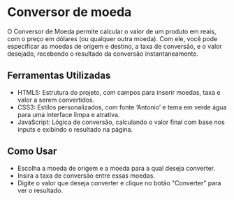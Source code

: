# Conversor de moeda
O Conversor de Moeda permite calcular o valor de um produto em reais, com o preço em dólares (ou qualquer outra moeda). Com ele, você pode especificar as moedas de origem e destino, a taxa de conversão, e o valor desejado, recebendo o resultado da conversão instantaneamente.

## Ferramentas Utilizadas
- HTML5: Estrutura do projeto, com campos para inserir moedas, taxa e valor a serem convertidos.
- CSS3: Estilos personalizados, com fonte ‘Antonio’ e tema em verde água para uma interface limpa e atrativa.
- JavaScript: Lógica de conversão, calculando o valor final com base nos inputs e exibindo o resultado na página.

## Como Usar
- Escolha a moeda de origem e a moeda para a qual deseja converter.
- Insira a taxa de conversão entre essas moedas.
- Digite o valor que deseja converter e clique no botão "Converter" para ver o resultado.

